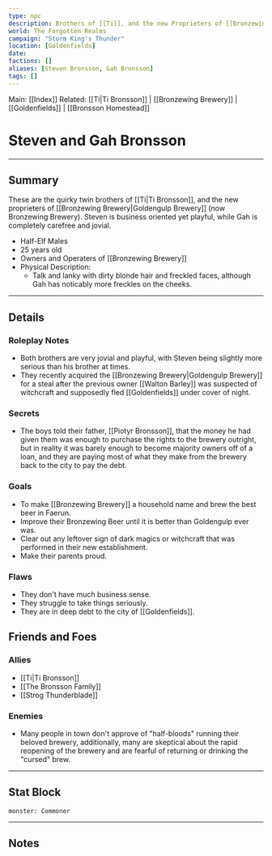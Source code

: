 ```yaml
---
type: npc
description: Brothers of [[Ti]], and the new Proprieters of [[Bronzewing Brewery]].
world: The Forgotten Realms
campaign: "Storm King's Thunder"
location: [Goldenfields]
date:
factions: []
aliases: [Steven Bronsson, Gah Bronsson]
tags: []
---
```


Main: [[Index]]
Related: [[Ti|Ti Bronsson]] | [[Bronzewing Brewery]] | [[Goldenfields]] | [[Bronsson Homestead]]

# Steven and Gah Bronsson
---
## Summary

These are the quirky twin brothers of [[Ti|Ti Bronsson]], and the new proprieters of [[Bronzewing Brewery|Goldengulp Brewery]] (now Bronzewing Brewery). Steven is business oriented yet playful, while Gah is completely carefree and jovial.
- Half-Elf Males
- 25 years old
- Owners and Operaters of [[Bronzewing Brewery]]
- Physical Description:
	- Talk and lanky with dirty blonde hair and freckled faces, although Gah has noticably more freckles on the cheeks.
---
## Details
### Roleplay Notes
- Both brothers are very jovial and playful, with Steven being slightly more serious than his brother at times.
- They recently acquired the [[Bronzewing Brewery|Goldengulp Brewery]] for a steal after the previous owner [[Walton Barley]] was suspected of witchcraft and supposedly fled [[Goldenfields]] under cover of night.
### Secrets
- The boys told their father, [[Piotyr Bronsson]], that the money he had given them was enough to purchase the rights to the brewery outright, but in reality it was barely enough to become majority owners off of a loan, and they are paying most of what they make from the brewery back to the city to pay the debt.

### Goals
- To make [[Bronzewing Brewery]] a household name and brew the best beer in Faerun.
- Improve their Bronzewing Beer until it is better than Goldengulp ever was.
- Clear out any leftover sign of dark magics or witchcraft that was performed in their new establishment.
- Make their parents proud.
### Flaws
- They don't have much business sense.
- They struggle to take things seriously.
- They are in deep debt to the city of [[Goldenfields]].
## Friends and Foes

### Allies
- [[Ti|Ti Bronsson]]
- [[The Bronsson Family]]
- [[Strog Thunderblade]]
### Enemies
- Many people in town don't approve of "half-bloods" running their beloved brewery, additionally, many are skeptical about the rapid reopening of the brewery and are fearful of returning or drinking the "cursed" brew.
---

## Stat Block
```statblock
monster: Commoner
```

---


## Notes